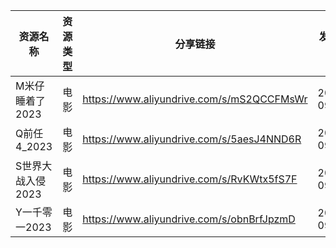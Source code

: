 | 资源名称        | 资源类型 | 分享链接                                      | 发布时间       |
| ----------- | ---- | ----------------------------------------- | ---------- |
| M米仔睡着了2023  | 电影   | https://www.aliyundrive.com/s/mS2QCCFMsWr | 2023-09-30 |
| Q前任4_2023   | 电影   | https://www.aliyundrive.com/s/5aesJ4NND6R | 2023-09-30 |
| S世界大战入侵2023 | 电影   | https://www.aliyundrive.com/s/RvKWtx5fS7F | 2023-09-30 |
| Y一千零一2023   | 电影   | https://www.aliyundrive.com/s/obnBrfJpzmD | 2023-09-30 |
